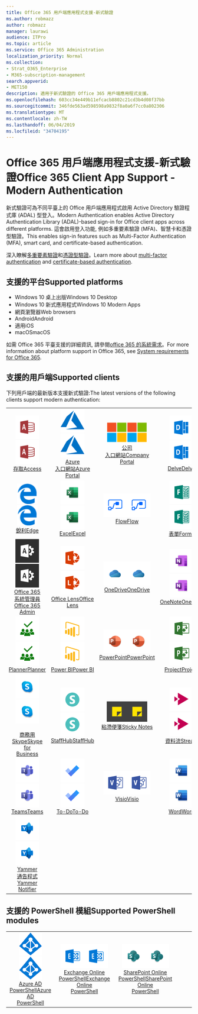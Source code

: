 ```yaml
---
title: Office 365 用戶端應用程式支援-新式驗證
ms.author: robmazz
author: robmazz
manager: laurawi
audience: ITPro
ms.topic: article
ms.service: Office 365 Administration
localization_priority: Normal
ms.collection:
- Strat_O365_Enterprise
- M365-subscription-management
search.appverid:
- MET150
description: 適用于新式驗證的 Office 365 用戶端應用程式支援。
ms.openlocfilehash: 603cc34e449b11efcacb8802c21cd3b4d08f37bb
ms.sourcegitcommit: 346fde563ad598598a9832f8a0a6f7cc0a802306
ms.translationtype: MT
ms.contentlocale: zh-TW
ms.lasthandoff: 06/04/2019
ms.locfileid: "34704195"
---
```

# <a name="office-365-client-app-support---modern-authentication"></a><span data-ttu-id="e16b2-103">Office 365 用戶端應用程式支援-新式驗證</span><span class="sxs-lookup"><span data-stu-id="e16b2-103">Office 365 Client App Support - Modern Authentication</span></span>

<span data-ttu-id="e16b2-104">新式驗證可為不同平臺上的 Office 用戶端應用程式啟用 Active Directory 驗證程式庫 (ADAL) 型登入。</span><span class="sxs-lookup"><span data-stu-id="e16b2-104">Modern Authentication enables Active Directory Authentication Library (ADAL)-based sign-in for Office client apps across different platforms.</span></span> <span data-ttu-id="e16b2-105">這會啟用登入功能, 例如多重要素驗證 (MFA)、智慧卡和憑證型驗證。</span><span class="sxs-lookup"><span data-stu-id="e16b2-105">This enables sign-in features such as Multi-Factor Authentication (MFA), smart card, and certificate-based authentication.</span></span>

<span data-ttu-id="e16b2-106">深入瞭解[多重要素驗證](https://docs.microsoft.com/azure/active-directory/authentication/multi-factor-authentication)和[憑證型驗證](https://docs.microsoft.com/azure/active-directory/active-directory-certificate-based-authentication-get-started)。</span><span class="sxs-lookup"><span data-stu-id="e16b2-106">Learn more about [multi-factor authentication](https://docs.microsoft.com/azure/active-directory/authentication/multi-factor-authentication) and [certificate-based authentication](https://docs.microsoft.com/azure/active-directory/active-directory-certificate-based-authentication-get-started).</span></span>

## <a name="supported-platforms"></a><span data-ttu-id="e16b2-107">支援的平台</span><span class="sxs-lookup"><span data-stu-id="e16b2-107">Supported platforms</span></span>

 - <span data-ttu-id="e16b2-108">Windows 10 桌上出版</span><span class="sxs-lookup"><span data-stu-id="e16b2-108">Windows 10 Desktop</span></span>
 - <span data-ttu-id="e16b2-109">Windows 10 新式應用程式</span><span class="sxs-lookup"><span data-stu-id="e16b2-109">Windows 10 Modern Apps</span></span>
 - <span data-ttu-id="e16b2-110">網頁瀏覽器</span><span class="sxs-lookup"><span data-stu-id="e16b2-110">Web browsers</span></span>
 - <span data-ttu-id="e16b2-111">Android</span><span class="sxs-lookup"><span data-stu-id="e16b2-111">Android</span></span>
 - <span data-ttu-id="e16b2-112">適用</span><span class="sxs-lookup"><span data-stu-id="e16b2-112">iOS</span></span>
 - <span data-ttu-id="e16b2-113">macOS</span><span class="sxs-lookup"><span data-stu-id="e16b2-113">macOS</span></span>

<span data-ttu-id="e16b2-114">如需 Office 365 平臺支援的詳細資訊, 請參閱[office 365 的系統需求](https://products.office.com/office-system-requirements)。</span><span class="sxs-lookup"><span data-stu-id="e16b2-114">For more information about platform support in Office 365, see [System requirements for Office 365](https://products.office.com/office-system-requirements).</span></span>

## <a name="supported-clients"></a><span data-ttu-id="e16b2-115">支援的用戶端</span><span class="sxs-lookup"><span data-stu-id="e16b2-115">Supported clients</span></span>

<span data-ttu-id="e16b2-116">下列用戶端的最新版本支援新式驗證:</span><span class="sxs-lookup"><span data-stu-id="e16b2-116">The latest versions of the following clients support modern authentication:</span></span>

| | | | | | |
|:---:|:---:|:---:|:---:|:---:|:---:|
| <span data-ttu-id="e16b2-117">![存取圖示](media/o365-access-64x64.png)</span><span class="sxs-lookup"><span data-stu-id="e16b2-117">![Access icon](media/o365-access-64x64.png)</span></span> <br> [<span data-ttu-id="e16b2-118">存取</span><span class="sxs-lookup"><span data-stu-id="e16b2-118">Access</span></span>](https://products.office.com/access) | <span data-ttu-id="e16b2-119">![Azure 圖示](media/o365-azure-64x64.png)</span><span class="sxs-lookup"><span data-stu-id="e16b2-119">![Azure icon](media/o365-azure-64x64.png)</span></span> <br> [<span data-ttu-id="e16b2-120">Azure <br>入口網站</span><span class="sxs-lookup"><span data-stu-id="e16b2-120">Azure <br> Portal </span></span>](https://azure.microsoft.com/features/azure-portal/) | <span data-ttu-id="e16b2-121">![公司入口網站圖示](media/o365-microsoft-64x64.png)</span><span class="sxs-lookup"><span data-stu-id="e16b2-121">![Company portal icon](media/o365-microsoft-64x64.png)</span></span> <br> [<span data-ttu-id="e16b2-122">公司<br>入口網站</span><span class="sxs-lookup"><span data-stu-id="e16b2-122">Company <br> Portal </span></span>](https://docs.microsoft.com/intune-user-help/sign-in-to-the-company-portal) | <span data-ttu-id="e16b2-123">![Delve 圖示](media/o365-delve-64x64.png)</span><span class="sxs-lookup"><span data-stu-id="e16b2-123">![Delve icon](media/o365-delve-64x64.png)</span></span> <br> [<span data-ttu-id="e16b2-124">Delve</span><span class="sxs-lookup"><span data-stu-id="e16b2-124">Delve</span></span>](https://products.office.com/business/intelligent-search) | <span data-ttu-id="e16b2-125">![Dynamics 365 圖示](media/o365-dynamics365-64x64.png)</span><span class="sxs-lookup"><span data-stu-id="e16b2-125">![Dynamics 365 icon](media/o365-dynamics365-64x64.png)</span></span> <br> [<span data-ttu-id="e16b2-126">Dynamics 365</span><span class="sxs-lookup"><span data-stu-id="e16b2-126">Dynamics 365</span></span>](https://dynamics.microsoft.com) 
| <span data-ttu-id="e16b2-127">![Edge 圖示](media/o365-edge-64x64.png)</span><span class="sxs-lookup"><span data-stu-id="e16b2-127">![Edge icon](media/o365-edge-64x64.png)</span></span> <br> [<span data-ttu-id="e16b2-128">銳利</span><span class="sxs-lookup"><span data-stu-id="e16b2-128">Edge</span></span>](https://www.microsoft.com/windows/microsoft-edge) | <span data-ttu-id="e16b2-129">![Excel 圖示](media/o365-excel-64x64.png)</span><span class="sxs-lookup"><span data-stu-id="e16b2-129">![Excel icon](media/o365-excel-64x64.png)</span></span> <br> [<span data-ttu-id="e16b2-130">Excel</span><span class="sxs-lookup"><span data-stu-id="e16b2-130">Excel</span></span>](https://products.office.com/excel) | <span data-ttu-id="e16b2-131">![流程圖標](media/o365-flow-64x64.png)</span><span class="sxs-lookup"><span data-stu-id="e16b2-131">![Flow icon](media/o365-flow-64x64.png)</span></span> <br> [<span data-ttu-id="e16b2-132">Flow</span><span class="sxs-lookup"><span data-stu-id="e16b2-132">Flow</span></span>](https://flow.microsoft.com) | <span data-ttu-id="e16b2-133">![表單圖示](media/o365-forms-64x64.png)</span><span class="sxs-lookup"><span data-stu-id="e16b2-133">![Forms icon](media/o365-forms-64x64.png)</span></span> <br> [<span data-ttu-id="e16b2-134">表單</span><span class="sxs-lookup"><span data-stu-id="e16b2-134">Forms</span></span>](https://flow.microsoft.com/connectors/shared_microsoftforms/microsoft-forms/) | <span data-ttu-id="e16b2-135">![Kaizala 圖示](media/o365-kaizala-64x64.png)</span><span class="sxs-lookup"><span data-stu-id="e16b2-135">![Kaizala icon](media/o365-kaizala-64x64.png)</span></span> <br> [<span data-ttu-id="e16b2-136">Kaizala</span><span class="sxs-lookup"><span data-stu-id="e16b2-136">Kaizala</span></span>](https://products.office.com/en/business/microsoft-kaizala) 
| <span data-ttu-id="e16b2-137">![Office 365 系統管理員圖示](media/o365-o365admin-64x64.png)</span><span class="sxs-lookup"><span data-stu-id="e16b2-137">![Office 365 Admin icon](media/o365-o365admin-64x64.png)</span></span> <br> [<span data-ttu-id="e16b2-138">Office 365 <br>系統管理員</span><span class="sxs-lookup"><span data-stu-id="e16b2-138">Office 365 <br> Admin</span></span>](https://products.office.com/business/manage-office-365-admin-app) | <span data-ttu-id="e16b2-139">![鏡頭圖示](media/o365-lens-64x64.png)</span><span class="sxs-lookup"><span data-stu-id="e16b2-139">![Lens icon](media/o365-lens-64x64.png)</span></span> <br> [<span data-ttu-id="e16b2-140">Office Lens</span><span class="sxs-lookup"><span data-stu-id="e16b2-140">Office Lens</span></span>](https://www.microsoft.com/p/office-lens/9wzdncrfj3t8?activetab=pivot%3Aoverviewtab) | <span data-ttu-id="e16b2-141">![商務用 OneDrive 圖示](media/o365-OneDrive-64x64.png)</span><span class="sxs-lookup"><span data-stu-id="e16b2-141">![OneDrive for Business icon](media/o365-OneDrive-64x64.png)</span></span> <br> [<span data-ttu-id="e16b2-142">OneDrive</span><span class="sxs-lookup"><span data-stu-id="e16b2-142">OneDrive</span></span>](https://products.office.com/onedrive-for-business/online-cloud-storage) |  <span data-ttu-id="e16b2-143">![OneNote 圖示](media/o365-OneNote-64x64.png)</span><span class="sxs-lookup"><span data-stu-id="e16b2-143">![OneNote icon](media/o365-OneNote-64x64.png)</span></span> <br> [<span data-ttu-id="e16b2-144">OneNote</span><span class="sxs-lookup"><span data-stu-id="e16b2-144">OneNote</span></span>](https://products.office.com/onenote) | <span data-ttu-id="e16b2-145">![Outlook 圖示](media/o365-outlook-64x64.png)</span><span class="sxs-lookup"><span data-stu-id="e16b2-145">![Outlook icon](media/o365-outlook-64x64.png)</span></span> <br> [<span data-ttu-id="e16b2-146">Outlook</span><span class="sxs-lookup"><span data-stu-id="e16b2-146">Outlook</span></span>](https://products.office.com/outlook) 
| <span data-ttu-id="e16b2-147">![Planner 圖示](media/o365-planner-64x64.png)</span><span class="sxs-lookup"><span data-stu-id="e16b2-147">![Planner icon](media/o365-planner-64x64.png)</span></span> <br> [<span data-ttu-id="e16b2-148">Planner</span><span class="sxs-lookup"><span data-stu-id="e16b2-148">Planner</span></span>](https://products.office.com/business/task-management-software) | <span data-ttu-id="e16b2-149">![PowerBI 圖示](media/o365-powerbi-64x64.png)</span><span class="sxs-lookup"><span data-stu-id="e16b2-149">![PowerBI icon](media/o365-powerbi-64x64.png)</span></span> <br> [<span data-ttu-id="e16b2-150">Power BI</span><span class="sxs-lookup"><span data-stu-id="e16b2-150">Power BI</span></span>](https://powerbi.microsoft.com)| <span data-ttu-id="e16b2-151">![PowerPoint 圖示](media/o365-powerpoint-64x64.png)</span><span class="sxs-lookup"><span data-stu-id="e16b2-151">![PowerPoint icon](media/o365-powerpoint-64x64.png)</span></span> <br> [<span data-ttu-id="e16b2-152">PowerPoint</span><span class="sxs-lookup"><span data-stu-id="e16b2-152">PowerPoint</span></span>](https://products.office.com/powerpoint) | <span data-ttu-id="e16b2-153">![專案圖示](media/o365-project-64x64.png)</span><span class="sxs-lookup"><span data-stu-id="e16b2-153">![Project icon](media/o365-project-64x64.png)</span></span> <br> [<span data-ttu-id="e16b2-154">Project</span><span class="sxs-lookup"><span data-stu-id="e16b2-154">Project</span></span>](https://products.office.com/project) | <span data-ttu-id="e16b2-155">![SharePoint 圖示](media/o365-sharepoint-64x64.png)</span><span class="sxs-lookup"><span data-stu-id="e16b2-155">![SharePoint icon](media/o365-sharepoint-64x64.png)</span></span> <br> [<span data-ttu-id="e16b2-156">Sharepoint</span><span class="sxs-lookup"><span data-stu-id="e16b2-156">Sharepoint</span></span>](https://products.office.com/sharepoint) 
| <span data-ttu-id="e16b2-157">![商務用 Skype 圖示](media/o365-skypeforbusiness-64x64.png)</span><span class="sxs-lookup"><span data-stu-id="e16b2-157">![Skype for Business icon](media/o365-skypeforbusiness-64x64.png)</span></span> <br> [<span data-ttu-id="e16b2-158"><br>商務用 Skype</span><span class="sxs-lookup"><span data-stu-id="e16b2-158">Skype for <br> Business</span></span>](https://www.skype.com/business/) | <span data-ttu-id="e16b2-159">![StaffHub 圖示](media/o365-staffhub-64x64.png)</span><span class="sxs-lookup"><span data-stu-id="e16b2-159">![StaffHub icon](media/o365-staffhub-64x64.png)</span></span> <br> [<span data-ttu-id="e16b2-160">StaffHub</span><span class="sxs-lookup"><span data-stu-id="e16b2-160">StaffHub</span></span>](https://products.office.com/microsoft-staffhub/staff-scheduling-software)| <span data-ttu-id="e16b2-161">![粘滯便箋圖示](media/o365-stickynotes-64x64.png)</span><span class="sxs-lookup"><span data-stu-id="e16b2-161">![Sticky Notes icon](media/o365-stickynotes-64x64.png)</span></span> <br> [<span data-ttu-id="e16b2-162">粘滯便箋</span><span class="sxs-lookup"><span data-stu-id="e16b2-162">Sticky Notes</span></span>](https://www.microsoft.com/p/microsoft-sticky-notes/9nblggh4qghw) | <span data-ttu-id="e16b2-163">![資料流程圖示](media/o365-stream-64x64.png)</span><span class="sxs-lookup"><span data-stu-id="e16b2-163">![Stream icon](media/o365-stream-64x64.png)</span></span> <br> [<span data-ttu-id="e16b2-164">資料流</span><span class="sxs-lookup"><span data-stu-id="e16b2-164">Stream</span></span>](https://stream.microsoft.com) | <span data-ttu-id="e16b2-165">![Sway 圖示](media/o365-sway-64x64.png)</span><span class="sxs-lookup"><span data-stu-id="e16b2-165">![Sway icon](media/o365-sway-64x64.png)</span></span> <br> [<span data-ttu-id="e16b2-166">Sway</span><span class="sxs-lookup"><span data-stu-id="e16b2-166">Sway</span></span>](https://sway.com) 
| <span data-ttu-id="e16b2-167">![小組圖示](media/o365-teams-64x64.png)</span><span class="sxs-lookup"><span data-stu-id="e16b2-167">![Teams icon](media/o365-teams-64x64.png)</span></span> <br> [<span data-ttu-id="e16b2-168">Teams</span><span class="sxs-lookup"><span data-stu-id="e16b2-168">Teams</span></span>](https://products.office.com/microsoft-teams/group-chat-software) | <span data-ttu-id="e16b2-169">![待辦事項圖示](media/o365-todo-64x64.png)</span><span class="sxs-lookup"><span data-stu-id="e16b2-169">![To-Do icon](media/o365-todo-64x64.png)</span></span> <br> [<span data-ttu-id="e16b2-170">To-Do</span><span class="sxs-lookup"><span data-stu-id="e16b2-170">To-Do</span></span>](https://todo.microsoft.com) | <span data-ttu-id="e16b2-171">![Visio 圖示](media/o365-visio-64x64.png)</span><span class="sxs-lookup"><span data-stu-id="e16b2-171">![Visio icon](media/o365-visio-64x64.png)</span></span> <br> [<span data-ttu-id="e16b2-172">Visio</span><span class="sxs-lookup"><span data-stu-id="e16b2-172">Visio</span></span>](https://products.office.com/visio/flowchart-software) | <span data-ttu-id="e16b2-173">![Word 圖示](media/o365-word-64x64.png)</span><span class="sxs-lookup"><span data-stu-id="e16b2-173">![Word icon](media/o365-word-64x64.png)</span></span> <br> [<span data-ttu-id="e16b2-174">Word</span><span class="sxs-lookup"><span data-stu-id="e16b2-174">Word</span></span>](https://products.office.com/word) | <span data-ttu-id="e16b2-175">![Yammer 圖示](media/o365-yammer-64x64.png)</span><span class="sxs-lookup"><span data-stu-id="e16b2-175">![Yammer icon](media/o365-yammer-64x64.png)</span></span> <br> [<span data-ttu-id="e16b2-176">Yammer</span><span class="sxs-lookup"><span data-stu-id="e16b2-176">Yammer</span></span>](https://products.office.com/yammer/yammer-overview) 
| <span data-ttu-id="e16b2-177">![Yammer 圖示](media/o365-yammer-64x64.png)</span><span class="sxs-lookup"><span data-stu-id="e16b2-177">![Yammer icon](media/o365-yammer-64x64.png)</span></span> <br> [<span data-ttu-id="e16b2-178">Yammer <br>通告程式</span><span class="sxs-lookup"><span data-stu-id="e16b2-178">Yammer <br> Notifier</span></span>](https://products.office.com/yammer/yammer-overview) |  |

## <a name="supported-powershell-modules"></a><span data-ttu-id="e16b2-179">支援的 PowerShell 模組</span><span class="sxs-lookup"><span data-stu-id="e16b2-179">Supported PowerShell modules</span></span>

| | | | | | |
|:---:|:---:|:---:|:---:|:---:|:---:|
| <span data-ttu-id="e16b2-180">![Azure 圖示](media/o365-azure-ad-64x64.png)</span><span class="sxs-lookup"><span data-stu-id="e16b2-180">![Azure icon](media/o365-azure-ad-64x64.png)</span></span> <br> [<span data-ttu-id="e16b2-181">Azure AD <br> PowerShell</span><span class="sxs-lookup"><span data-stu-id="e16b2-181">Azure AD <br> PowerShell</span></span>](https://docs.microsoft.com/powershell/azure/active-directory/overview?view=azureadps-2.0) | <span data-ttu-id="e16b2-182">![Exchange 圖示](media/o365-exchange-64x64.png)</span><span class="sxs-lookup"><span data-stu-id="e16b2-182">![Exchange icon](media/o365-exchange-64x64.png)</span></span> <br> [<span data-ttu-id="e16b2-183">Exchange Online <br> PowerShell</span><span class="sxs-lookup"><span data-stu-id="e16b2-183">Exchange Online <br> PowerShell</span></span>](https://docs.microsoft.com/powershell/exchange/exchange-online/exchange-online-powershell?view=exchange-ps) | <span data-ttu-id="e16b2-184">![SharePoint 圖示](media/o365-sharepoint-64x64.png)</span><span class="sxs-lookup"><span data-stu-id="e16b2-184">![SharePoint icon](media/o365-sharepoint-64x64.png)</span></span> <br> [<span data-ttu-id="e16b2-185">SharePoint Online <br> PowerShell</span><span class="sxs-lookup"><span data-stu-id="e16b2-185">SharePoint Online <br> PowerShell</span></span>](https://docs.microsoft.com/sharepoint/manage-team-and-communication-sites-in-powershell)